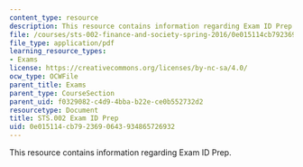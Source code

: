 ```yaml
---
content_type: resource
description: This resource contains information regarding Exam ID Prep.
file: /courses/sts-002-finance-and-society-spring-2016/0e015114cb7923690643934865726932_MITSTS_002S16_ExamIDPrep.pdf
file_type: application/pdf
learning_resource_types:
- Exams
license: https://creativecommons.org/licenses/by-nc-sa/4.0/
ocw_type: OCWFile
parent_title: Exams
parent_type: CourseSection
parent_uid: f0329082-c4d9-4bba-b22e-ce0b552732d2
resourcetype: Document
title: STS.002 Exam ID Prep
uid: 0e015114-cb79-2369-0643-934865726932
---
```

This resource contains information regarding Exam ID Prep.